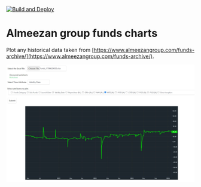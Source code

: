 [![Build and Deploy](https://github.com/HussainTaj-W/almeezangroup_funds_charts/actions/workflows/build_and_deploy.yml/badge.svg)](https://github.com/HussainTaj-W/almeezangroup_funds_charts/actions/workflows/build_and_deploy.yml)

# Almeezan group funds charts

Plot any historical data taken from [https://www.almeezangroup.com/funds-archive/](https://www.almeezangroup.com/funds-archive/).

![Demo Screenshot](./public/images/demo-screenshot.jpg)
